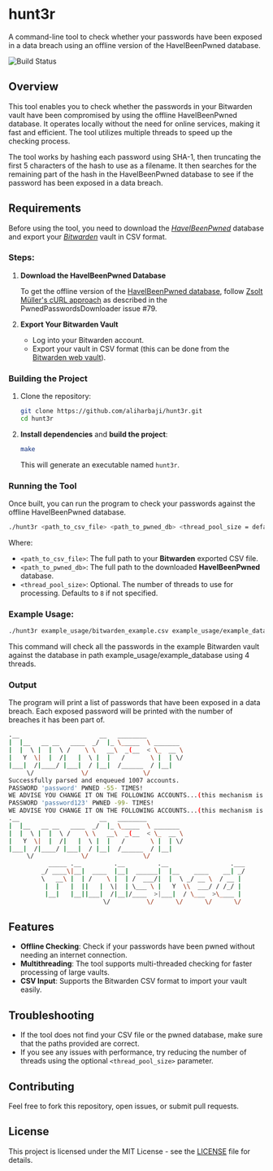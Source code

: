 # hunt3r

A command-line tool to check whether your passwords have been exposed in a data breach using an offline version of the HaveIBeenPwned database.

![Build Status](https://github.com/aliharbaji/hunt3r/actions/workflows/ci.yml/badge.svg)

## Overview

This tool enables you to check whether the passwords in your Bitwarden vault have been compromised by using the offline HaveIBeenPwned database. It operates locally without the need for online services, making it fast and efficient. The tool utilizes multiple threads to speed up the checking process.

The tool works by hashing each password using SHA-1, then truncating the first 5 characters of the hash to use as a filename. It then searches for the remaining part of the hash in the HaveIBeenPwned database to see if the password has been exposed in a data breach.

## Requirements

Before using the tool, you need to download the [_HaveIBeenPwned_](https://haveibeenpwned.com/) database and export your [_Bitwarden_](https://bitwarden.com/) vault in CSV format.

### Steps:

1. **Download the HaveIBeenPwned Database**

   To get the offline version of the [HaveIBeenPwned database](https://haveibeenpwned.com/Passwords), follow [Zsolt Müller's cURL approach](https://github.com/HaveIBeenPwned/PwnedPasswordsDownloader/issues/79) as described in the PwnedPasswordsDownloader issue #79.

2. **Export Your Bitwarden Vault**

    - Log into your Bitwarden account.
    - Export your vault in CSV format (this can be done from the [Bitwarden web vault](https://vault.bitwarden.com/)).

### Building the Project

1. Clone the repository:
   ```bash
   git clone https://github.com/aliharbaji/hunt3r.git
   cd hunt3r
   ```

2. **Install dependencies** and **build the project**:
   ```bash
   make
   ```

   This will generate an executable named `hunt3r`.

### Running the Tool

Once built, you can run the program to check your passwords against the offline HaveIBeenPwned database.

```bash
./hunt3r <path_to_csv_file> <path_to_pwned_db> <thread_pool_size = defaults to 8>
```

Where:
- `<path_to_csv_file>`: The full path to your **Bitwarden** exported CSV file.
- `<path_to_pwned_db>`: The full path to the downloaded **HaveIBeenPwned** database.
- `<thread_pool_size>`: Optional. The number of threads to use for processing. Defaults to `8` if not specified.

### Example Usage:

```bash
./hunt3r example_usage/bitwarden_example.csv example_usage/example_database 4                                                                                                                             
```


This command will check all the passwords in the example Bitwarden vault against the database in path example_usage/example_database using 4 threads.

### Output

The program will print a list of passwords that have been exposed in a data breach. Each exposed password will be printed with the number of breaches it has been part of.

```bash
.__                      __   ________
|  |__   __ __   ____  _/  |_ \_____  \ _______
|  |  \ |  |  \ /    \ \   __\  _(__  < \_  __ \
|   Y  \|  |  /|   |  \ |  |   /       \ |  | \/
|___|  /|____/ |___|  / |__|  /______  / |__|
     \/             \/               \/
Successfully parsed and enqueued 1007 accounts.
PASSWORD 'password' PWNED -55- TIMES!
WE ADVISE YOU CHANGE IT ON THE FOLLOWING ACCOUNTS...(this mechanism is not yet supported)
PASSWORD 'password123' PWNED -99- TIMES!
WE ADVISE YOU CHANGE IT ON THE FOLLOWING ACCOUNTS...(this mechanism is not yet supported)
.__                      __   ________
|  |__   __ __   ____  _/  |_ \_____  \ _______
|  |  \ |  |  \ /    \ \   __\  _(__  < \_  __ \
|   Y  \|  |  /|   |  \ |  |   /       \ |  | \/
|___|  /|____/ |___|  / |__|  /______  / |__|
     \/             \/               \/
           _____ .__         .__         .__                 .___
         _/ ____\|__|  ____  |__|  ______|  |__    ____    __| _/
         \   __\ |  | /    \ |  | /  ___/|  |  \ _/ __ \  / __ |
          |  |   |  ||   |  \|  | \___ \ |   Y  \\  ___/ / /_/ |
          |__|   |__||___|  /|__|/____  >|___|  / \___  >\____ |
                          \/          \/      \/      \/      \/ 
```
## Features

- **Offline Checking**: Check if your passwords have been pwned without needing an internet connection.
- **Multithreading**: The tool supports multi-threaded checking for faster processing of large vaults.
- **CSV Input**: Supports the Bitwarden CSV format to import your vault easily.

## Troubleshooting

- If the tool does not find your CSV file or the pwned database, make sure that the paths provided are correct.
- If you see any issues with performance, try reducing the number of threads using the optional `<thread_pool_size>` parameter.

## Contributing

Feel free to fork this repository, open issues, or submit pull requests.

## License

This project is licensed under the MIT License - see the [LICENSE](../LICENSE) file for details.
